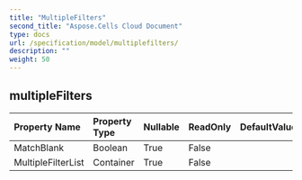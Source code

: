 ```yaml
---
title: "MultipleFilters"
second_title: "Aspose.Cells Cloud Document"
type: docs
url: /specification/model/multiplefilters/
description: ""
weight: 50
---
```


## **multipleFilters**

 

| Property Name | Property Type | Nullable |  ReadOnly | DefaultValue | Description | 
| :- | :- | :- |:- |  :- | :- |
| MatchBlank | Boolean | True |  False |  |  |  
| MultipleFilterList | Container | True |  False |  |  |  

